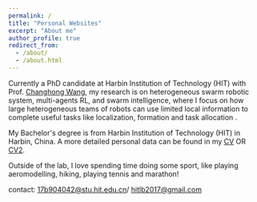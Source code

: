 ```yaml
---
permalink: /
title: "Personal Websites"
excerpt: "About me"
author_profile: true
redirect_from: 
  - /about/
  - /about.html
---
```


Currently a PhD candidate at Harbin Institution of Technology (HIT) with Prof. [Changhong Wang](http://homepage.hit.edu.cn/wangch), my research is on heterogeneous swarm robotic system, multi-agents RL, and swarm intelligence, where I focus on how large heterogeneous teams of robots can use limited local information to complete useful tasks like localization, formation and task allocation . 

My Bachelor's degree is from Harbin Institution of Technology (HIT) in Harbin, China. A more detailed personal data can be found in my [CV](files/CV_BoLiu.pdf) OR [CV2](files/CV_BoLiu2.pdf).

Outside of the lab, I love spending time doing some sport, like playing aeromodelling, hiking, playing tennis and marathon!

contact: 17b904042@stu.hit.edu.cn/ hitlb2017@gmail.com

